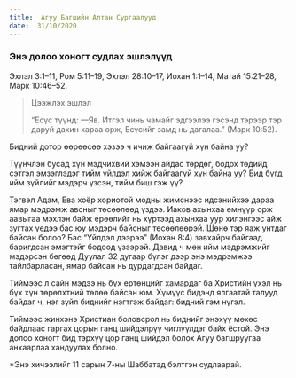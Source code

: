 ```yaml
---
title:  Агуу Багшийн Алтан Сургаалууд
date:  31/10/2020
---
```


### Энэ долоо хоногт судлах эшлэлүүд
Эхлэл 3:1–11, Ром 5:11–19, Эхлэл 28:10–17, Иохан 1:1–14, Матай 15:21–28, Марк 10:46–52.

> <p>Цээжлэх эшлэл</p>
> “Есүс түүнд: —Яв. Итгэл чинь чамайг эдгээлээ гэсэнд тэрээр тэр даруй дахин хараа орж, Есүсийг замд нь дагалаа.” (Марк 10:52).

Бидний дотор өөрөөсөө хэзээ ч ичиж байгаагүй хүн байна уу?

Түүнчлэн бусад хүн мэдчихвий хэмээн айдас төрдөг, бодох төдийд сэтгэл эмзэглэдэг тийм үйлдэл хийж байгаагүй хүн байна уу? Бид бүгд ийм зүйлийг мэдэрч үзсэн, тийм биш гэж үү?

Тэгвэл Адам, Ева хоёр хориотой модны жимснээс идсэнийхээ дараа ямар мэдрэмж авсныг төсөөлөөд үздээ. Иаков ахынхаа өмнүүр орж аавыгаа мэхлэн байж ерөөлийг нь хүртээд ахынхаа уур хилэнгээс айж зугтах үедээ бас юу мэдэрч байсныг төсөөлөөрэй. Шөнө тэр яаж унтдаг байсан болоо? Бас “Үйлдэл дээрээ” (Иохан 8:4) завхайрч байгаад баригдсан эмэгтэйг бодоод үзээрэй. Давид ч мөн ийм мэдрэмжийг мэдэрсэн бөгөөд Дуулал 32 дугаар бүлэг дээр энэ мэдрэмжээ тайлбарласан, ямар байсан нь дурдагдсан байдаг.

Тиймээс л сайн мэдээ нь бүх ертөнцийг хамардаг ба Христийн үхэл нь бүх хүн төрөлхтний төлөө байсан юм. Хүмүүс бидэнд ялгаатай талууд байдаг ч, нэг зүйл биднийг нэгтгэж байдаг: бидний гэм нүгэл.

Тиймээс жинхэнэ Христиан боловсрол нь биднийг энэхүү мөхөс байдлаас гаргах цорын ганц шийдэлрүү чиглүүлдэг байх ёстой. Энэ долоо хоногт бид тэрхүү цор ганц шийдэл болох Агуу багшруугаа анхаарлаа хандуулах болно.

*Энэ хичээлийг 11 сарын 7-ны Шаббатад бэлтгэн судлаарай.